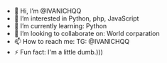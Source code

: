 - 👋 Hi, I’m @IVANICHQQ
- 👀 I’m interested in Python, php, JavaScript
- 🌱 I’m currently learning: Python
- 💞️ I’m looking to collaborate on: World corparation
- 📫 How to reach me: TG: @IVANICHQQ
- ⚡ Fun fact: I'm a little dumb.)))

<!---
IVANICHQQ/IVANICHQQ is a ✨ special ✨ repository because its `README.md` (this file) appears on your GitHub profile.
You can click the Preview link to take a look at your changes.
--->
